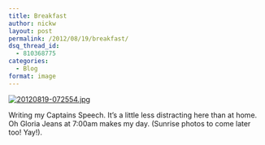 ```yaml
---
title: Breakfast
author: nickw
layout: post
permalink: /2012/08/19/breakfast/
dsq_thread_id:
  - 810368775
categories:
  - Blog
format: image
---
```

[<img class="size-full aligncenter" src="http://nickwhyte.com/wordpress/wp-content/uploads/2012/08/20120819-072554.jpg" alt="20120819-072554.jpg" />][1]

Writing my Captains Speech. It&#8217;s a little less distracting here than at home. Oh Gloria Jeans at 7:00am makes my day. (Sunrise photos to come later too! Yay!).

 [1]: http://nickwhyte.com/wordpress/wp-content/uploads/2012/08/20120819-072554.jpg